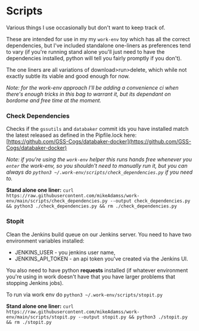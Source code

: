 
# Scripts

Various things I use occasionally but don't want to keep track of.

These are intended for use in my my `work-env` toy which has all the correct dependencies, but I've included standalone one-liners as preferences tend to vary (if you're running stand alone you'll just need to have the dependencies installed, python will tell you fairly promptly if you don't).

The one liners are all variations of download>run>delete, which while not exactly subtle its viable and good enough for now.

_Note: for the work-env approach I'll be adding a convenience ci when there's enough tricks in this bag to warrant it, but its dependant on bordome and free time at the moment._


### Check Dependencies

Checks if the `gssutils` and `databaker` commit ids you have installed match the latest released as defined in the Pipfile.lock here: [https://github.com/GSS-Cogs/databaker-docker](https://github.com/GSS-Cogs/databaker-docker) 

_Note: if you're using the `work-env` helper this runs hands free whenever you `enter` the work-env, so you shouldn't need to manually run it, but you can always do `python3 ~/.work-env/scripts/check_dependencies.py` if you need to._

**Stand alone one liner:** `curl https://raw.githubusercontent.com/mikeAdamss/work-env/main/scripts/check_dependencies.py --output check_dependencies.py && python3 ./check_dependencies.py && rm ./check_dependencies.py`

### Stopit

Clean the Jenkins build queue on our Jenkins server. You need to have two environment variables installed:

* JENKINS_USER - you jenkins user name,
* JENKINS_API_TOKEN - an api token you've created via the Jenkins UI.

You also need to have python **requests** installed (if whatever environment you're using in work doesn't have that you have larger problems that stopping Jenkins jobs).

To run via work env do `python3 ~/.work-env/scripts/stopit.py`

**Stand alone one liner:** `curl https://raw.githubusercontent.com/mikeAdamss/work-env/main/scripts/stopit.py --output stopit.py && python3 ./stopit.py && rm ./stopit.py`
